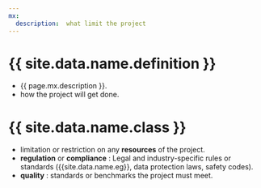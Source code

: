 ```yaml
---
mx:
  description:  what limit the project
---
```



# {{ site.data.name.definition }}
- {{ page.mx.description }}.
- how the project will get done.

# {{ site.data.name.class }}
- limitation or restriction on any **resources** of the project.
- **regulation** or **compliance** : Legal and industry-specific rules or standards ({{site.data.name.eg}}, data protection laws, safety codes).
- **quality** : standards or benchmarks the project must meet.

